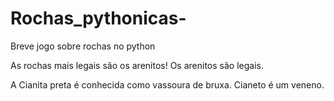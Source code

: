 # Rochas_pythonicas-
Breve jogo sobre rochas no python 

As rochas mais legais são os arenitos! 
Os arenitos são legais.

A Cianita preta é conhecida como vassoura de bruxa.
Cianeto é um veneno. 
